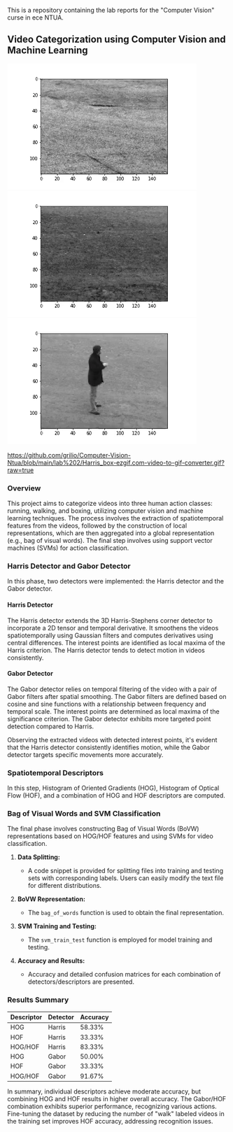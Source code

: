 This is a repository containing the lab reports for the "Computer Vision" curse in ece NTUA.


## Video Categorization using Computer Vision and Machine Learning
![Walking GIF](https://github.com/grilio/Computer-Vision-Ntua/blob/main/lab%202/Harris_walk-ezgif.com-video-to-gif-converter.gif?raw=true) ![Running GIF](https://github.com/grilio/Computer-Vision-Ntua/blob/main/lab%202/Harris_run-ezgif.com-video-to-gif-converter.gif?raw=true) ![Boxing GIF](https://github.com/grilio/Computer-Vision-Ntua/blob/main/lab%202/Harris_box-ezgif.com-video-to-gif-converter.gif?raw=true)


https://github.com/grilio/Computer-Vision-Ntua/blob/main/lab%202/Harris_box-ezgif.com-video-to-gif-converter.gif?raw=true


### Overview

This project aims to categorize videos into three human action classes: running, walking, and boxing, utilizing computer vision and machine learning techniques. The process involves the extraction of spatiotemporal features from the videos, followed by the construction of local representations, which are then aggregated into a global representation (e.g., bag of visual words). The final step involves using support vector machines (SVMs) for action classification.

### Harris Detector and Gabor Detector

In this phase, two detectors were implemented: the Harris detector and the Gabor detector.

#### Harris Detector
The Harris detector extends the 3D Harris-Stephens corner detector to incorporate a 2D tensor and temporal derivative. It smoothens the videos spatiotemporally using Gaussian filters and computes derivatives using central differences. The interest points are identified as local maxima of the Harris criterion. The Harris detector tends to detect motion in videos consistently.


#### Gabor Detector
The Gabor detector relies on temporal filtering of the video with a pair of Gabor filters after spatial smoothing. The Gabor filters are defined based on cosine and sine functions with a relationship between frequency and temporal scale. The interest points are determined as local maxima of the significance criterion. The Gabor detector exhibits more targeted point detection compared to Harris.


Observing the extracted videos with detected interest points, it's evident that the Harris detector consistently identifies motion, while the Gabor detector targets specific movements more accurately.

### Spatiotemporal Descriptors

In this step, Histogram of Oriented Gradients (HOG), Histogram of Optical Flow (HOF), and a combination of HOG and HOF descriptors are computed.


### Bag of Visual Words and SVM Classification

The final phase involves constructing Bag of Visual Words (BoVW) representations based on HOG/HOF features and using SVMs for video classification.

1. **Data Splitting:**
   - A code snippet is provided for splitting files into training and testing sets with corresponding labels. Users can easily modify the text file for different distributions.

2. **BoVW Representation:**
   - The `bag_of_words` function is used to obtain the final representation.

3. **SVM Training and Testing:**
   - The `svm_train_test` function is employed for model training and testing.

4. **Accuracy and Results:**
   - Accuracy and detailed confusion matrices for each combination of detectors/descriptors are presented.

### Results Summary

| Descriptor | Detector | Accuracy |
|------------|----------|----------|
| HOG        | Harris   | 58.33%   |
| HOF        | Harris   | 33.33%   |
| HOG/HOF    | Harris   | 83.33%   |
| HOG        | Gabor    | 50.00%   |
| HOF        | Gabor    | 33.33%   |
| HOG/HOF    | Gabor    | 91.67%   |

In summary, individual descriptors achieve moderate accuracy, but combining HOG and HOF results in higher overall accuracy. The Gabor/HOF combination exhibits superior performance, recognizing various actions. Fine-tuning the dataset by reducing the number of "walk" labeled videos in the training set improves HOF accuracy, addressing recognition issues.

